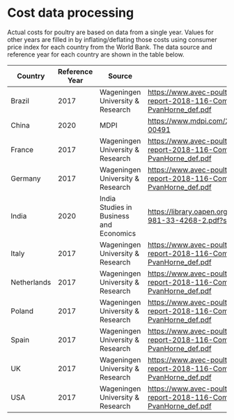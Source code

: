 # Cost data processing
<p>
Actual costs for poultry are based on data from a single year. Values for other years are filled in by inflating/deflating those costs using consumer price index for each country from the World Bank. The data source and reference year for each country are shown in the table below.
</p>

Country | Reference Year | Source | URL
---|---|---|---
Brazil | 2017 | Wageningen University & Research | https://www.avec-poultry.eu/wp-content/uploads/2018/12/WUR-report-2018-116-Competitiveness-EU-poultry-meat-PvanHorne_def.pdf
China | 2020 | MDPI | https://www.mdpi.com/2076-2615/10/3/491/htm#B24-animals-10-00491
France | 2017 | Wageningen University & Research | https://www.avec-poultry.eu/wp-content/uploads/2018/12/WUR-report-2018-116-Competitiveness-EU-poultry-meat-PvanHorne_def.pdf
Germany | 2017 | Wageningen University & Research | https://www.avec-poultry.eu/wp-content/uploads/2018/12/WUR-report-2018-116-Competitiveness-EU-poultry-meat-PvanHorne_def.pdf
India | 2020 | India Studies in Business and Economics | https://library.oapen.org/bitstream/handle/20.500.12657/52430/978-981-33-4268-2.pdf?sequence=1#page=253
Italy | 2017 | Wageningen University & Research | https://www.avec-poultry.eu/wp-content/uploads/2018/12/WUR-report-2018-116-Competitiveness-EU-poultry-meat-PvanHorne_def.pdf
Netherlands | 2017 | Wageningen University & Research | https://www.avec-poultry.eu/wp-content/uploads/2018/12/WUR-report-2018-116-Competitiveness-EU-poultry-meat-PvanHorne_def.pdf
Poland | 2017 | Wageningen University & Research | https://www.avec-poultry.eu/wp-content/uploads/2018/12/WUR-report-2018-116-Competitiveness-EU-poultry-meat-PvanHorne_def.pdf
Spain | 2017 | Wageningen University & Research | https://www.avec-poultry.eu/wp-content/uploads/2018/12/WUR-report-2018-116-Competitiveness-EU-poultry-meat-PvanHorne_def.pdf
UK | 2017 | Wageningen University & Research | https://www.avec-poultry.eu/wp-content/uploads/2018/12/WUR-report-2018-116-Competitiveness-EU-poultry-meat-PvanHorne_def.pdf
USA | 2017 | Wageningen University & Research | https://www.avec-poultry.eu/wp-content/uploads/2018/12/WUR-report-2018-116-Competitiveness-EU-poultry-meat-PvanHorne_def.pdf
